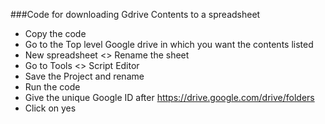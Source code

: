 ###Code for downloading Gdrive Contents to a spreadsheet

* Copy the code
* Go to the Top level Google drive in which you want the contents listed
* New spreadsheet <> Rename the sheet
* Go to Tools <> Script Editor
* Save the Project and rename
* Run the code
* Give the unique Google ID after https://drive.google.com/drive/folders
* Click on yes
